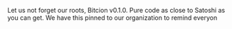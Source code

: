 Let us not forget our roots, Bitcion v0.1.0. Pure code as close to Satoshi as you can get.
We have this pinned to our organization to remind everyon